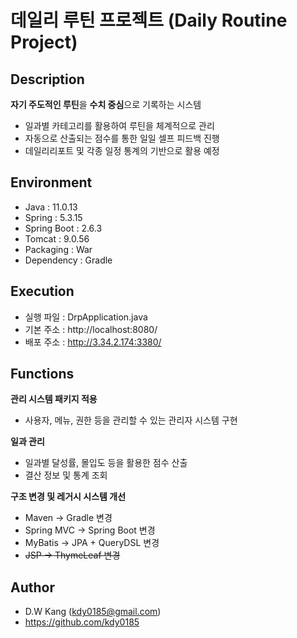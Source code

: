 # 데일리 루틴 프로젝트 (Daily Routine Project)


## Description

**자기 주도적인 루틴**을 **수치 중심**으로 기록하는 시스템
  * 일과별 카테고리를 활용하여 루틴을 체계적으로 관리
  * 자동으로 산출되는 점수를 통한 일일 셀프 피드백 진행
  * 데일리리포트 및 각종 일정 통계의 기반으로 활용 예정


## Environment

* Java : 11.0.13
* Spring : 5.3.15
* Spring Boot : 2.6.3
* Tomcat : 9.0.56
* Packaging : War
* Dependency : Gradle


## Execution

* 실행 파일 : DrpApplication.java
* 기본 주소 : http://localhost:8080/
* 배포 주소 : http://3.34.2.174:3380/	


## Functions

**관리 시스템 패키지 적용**
  * 사용자, 메뉴, 권한 등을 관리할 수 있는 관리자 시스템 구현

**일과 관리**
  * 일과별 달성률, 몰입도 등을 활용한 점수 산출
  * 결산 정보 및 통계 조회

**구조 변경 및 레거시 시스템 개선**
  * Maven → Gradle 변경
  * Spring MVC → Spring Boot 변경
  * MyBatis → JPA + QueryDSL 변경
  * ~~JSP → ThymeLeaf 변경~~


## Author

* D.W Kang (kdy0185@gmail.com)
* https://github.com/kdy0185
